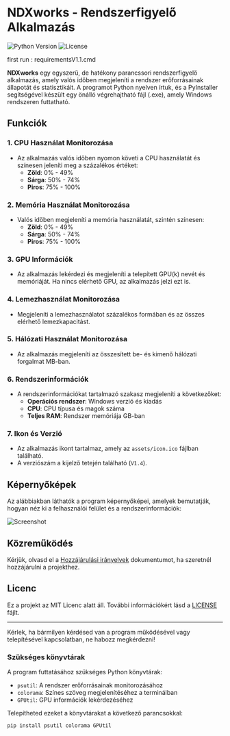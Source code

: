 # NDXworks - Rendszerfigyelő Alkalmazás
![Python Version](https://img.shields.io/badge/python-3.6%2B-blue)
![License](https://img.shields.io/badge/license-MIT-green)

first run : requirementsV1.1.cmd 

**NDXworks** egy egyszerű, de hatékony parancssori rendszerfigyelő alkalmazás, amely valós időben megjeleníti a rendszer erőforrásainak állapotát és statisztikáit. A programot Python nyelven írtuk, és a PyInstaller segítségével készült egy önálló végrehajtható fájl (.exe), amely Windows rendszeren futtatható.

## Funkciók

### 1. CPU Használat Monitorozása
- Az alkalmazás valós időben nyomon követi a CPU használatát és színesen jeleníti meg a százalékos értéket:
  - **Zöld**: 0% - 49%
  - **Sárga**: 50% - 74%
  - **Piros**: 75% - 100%

### 2. Memória Használat Monitorozása
- Valós időben megjeleníti a memória használatát, szintén színesen:
  - **Zöld**: 0% - 49%
  - **Sárga**: 50% - 74%
  - **Piros**: 75% - 100%

### 3. GPU Információk
- Az alkalmazás lekérdezi és megjeleníti a telepített GPU(k) nevét és memóriáját. Ha nincs elérhető GPU, az alkalmazás jelzi ezt is.

### 4. Lemezhasználat Monitorozása
- Megjeleníti a lemezhasználatot százalékos formában és az összes elérhető lemezkapacitást.

### 5. Hálózati Használat Monitorozása
- Az alkalmazás megjeleníti az összesített be- és kimenő hálózati forgalmat MB-ban.

### 6. Rendszerinformációk
- A rendszerinformációkat tartalmazó szakasz megjeleníti a következőket:
  - **Operációs rendszer**: Windows verzió és kiadás
  - **CPU**: CPU típusa és magok száma
  - **Teljes RAM**: Rendszer memóriája GB-ban

### 7. Ikon és Verzió
- Az alkalmazás ikont tartalmaz, amely az `assets/icon.ico` fájlban található.
- A verziószám a kijelző tetején található (`V1.4`).

## Képernyőképek

Az alábbiakban láthatók a program képernyőképei, amelyek bemutatják, hogyan néz ki a felhasználói felület és a rendszerinformációk:

![Screenshot](assets/screenshot.png)

## Közreműködés

Kérjük, olvasd el a [Hozzájárulási irányelvek](CONTRIBUTING.md) dokumentumot, ha szeretnél hozzájárulni a projekthez.

## Licenc

Ez a projekt az MIT Licenc alatt áll. További információkért lásd a [LICENSE](LICENSE) fájlt.

---

Kérlek, ha bármilyen kérdésed van a program működésével vagy telepítésével kapcsolatban, ne habozz megkérdezni!


### Szükséges könyvtárak

A program futtatásához szükséges Python könyvtárak:
- `psutil`: A rendszer erőforrásainak monitorozásához
- `colorama`: Színes szöveg megjelenítéséhez a terminálban
- `GPUtil`: GPU információk lekérdezéséhez

Telepítheted ezeket a könyvtárakat a következő parancsokkal:

```bash
pip install psutil colorama GPUtil
